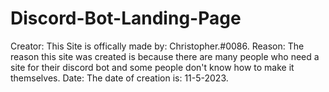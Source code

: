  # Discord-Bot-Landing-Page

<!-- Creation -->

Creator: This Site is offically made by: Christopher.#0086.	
Reason: The reason this site was created is because there are many people who need a site for their discord bot and some people don't know how to make it themselves.
Date: The date of creation is: 11-5-2023.
